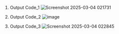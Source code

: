 1. Output Code_1
![Screenshot 2025-03-04 021731](https://github.com/user-attachments/assets/125b9bd0-6f27-4135-a0d4-14578f5fcc80)

2. Output Code_2
![image](https://github.com/user-attachments/assets/6fff6934-3cf9-4d35-9688-e96bbbcb6696)

3. Output Code_3
![Screenshot 2025-03-04 022845](https://github.com/user-attachments/assets/4a53b401-6a74-43ec-a9d8-09ab8e920289)
